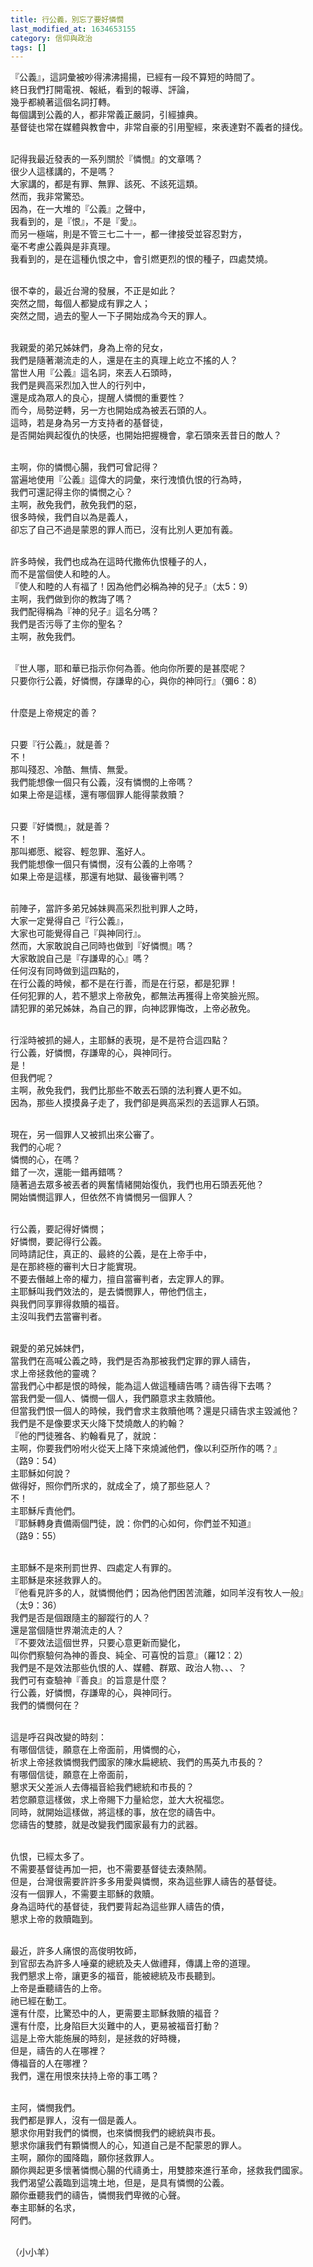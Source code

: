 ```yaml
---
title: 行公義，別忘了要好憐憫
last_modified_at: 1634653155
category: 信仰與政治
tags: []
---
```


<p>『公義』，這詞彙被吵得沸沸揚揚，已經有一段不算短的時間了。<br>
終日我們打開電視、報紙，看到的報導、評論，<br>
幾乎都繞著這個名詞打轉。<br>
每個講到公義的人，都非常義正嚴詞，引經據典。<br>
基督徒也常在媒體與教會中，非常自豪的引用聖經，來表達對不義者的撻伐。</p>

<p><br>
記得我最近發表的一系列關於『憐憫』的文章嗎？<br>
很少人這樣講的，不是嗎？<br>
大家講的，都是有罪、無罪、該死、不該死這類。<br>
然而，我非常驚恐。<br>
因為，在一大堆的『公義』之聲中，<br>
我看到的，是『恨』，不是『愛』。<br>
而另一極端，則是不管三七二十一，都一律接受並容忍對方，<br>
毫不考慮公義與是非真理。<br>
我看到的，是在這種仇恨之中，會引燃更烈的恨的種子，四處焚燒。</p>

<p><br>
很不幸的，最近台灣的發展，不正是如此？<br>
突然之間，每個人都變成有罪之人；<br>
突然之間，過去的聖人一下子開始成為今天的罪人。</p>

<p><br>
我親愛的弟兄姊妹們，身為上帝的兒女，<br>
我們是隨著潮流走的人，還是在主的真理上屹立不搖的人？<br>
當世人用『公義』這名詞，來丟人石頭時，<br>
我們是興高采烈加入世人的行列中，<br>
還是成為眾人的良心，提醒人憐憫的重要性？<br>
而今，局勢逆轉，另一方也開始成為被丟石頭的人。<br>
這時，若是身為另一方支持者的基督徒，<br>
是否開始興起復仇的快感，也開始把握機會，拿石頭來丟昔日的敵人？</p>

<p><br>
主啊，你的憐憫心腸，我們可曾記得？<br>
當遍地使用『公義』這偉大的詞彙，來行洩憤仇恨的行為時，<br>
我們可還記得主你的憐憫之心？<br>
主啊，赦免我們，赦免我們的惡，<br>
很多時候，我們自以為是義人，<br>
卻忘了自己不過是蒙恩的罪人而已，沒有比別人更加有義。</p>

<p><br>
許多時候，我們也成為在這時代撒佈仇恨種子的人，<br>
而不是當個使人和睦的人。<br>
『使人和睦的人有福了！因為他們必稱為神的兒子』（太5：9）<br>
主啊，我們做到你的教誨了嗎？<br>
我們配得稱為『神的兒子』這名分嗎？<br>
我們是否污辱了主你的聖名？<br>
主啊，赦免我們。</p>

<p><br>
『世人哪，耶和華已指示你何為善。他向你所要的是甚麼呢？<br>
只要你行公義，好憐憫，存謙卑的心，與你的神同行』（彌6：8）</p>

<p><br>
什麼是上帝規定的善？</p>

<p><br>
只要『行公義』，就是善？<br>
不！<br>
那叫殘忍、冷酷、無情、無愛。<br>
我們能想像一個只有公義，沒有憐憫的上帝嗎？<br>
如果上帝是這樣，還有哪個罪人能得蒙救贖？</p>

<p><br>
只要『好憐憫』，就是善？<br>
不！<br>
那叫鄉愿、縱容、輕忽罪、濫好人。<br>
我們能想像一個只有憐憫，沒有公義的上帝嗎？<br>
如果上帝是這樣，那還有地獄、最後審判嗎？</p>

<p><br>
前陣子，當許多弟兄姊妹興高采烈批判罪人之時，<br>
大家一定覺得自己『行公義』，<br>
大家也可能覺得自己『與神同行』。<br>
然而，大家敢說自己同時也做到『好憐憫』嗎？<br>
大家敢說自己是『存謙卑的心』嗎？<br>
任何沒有同時做到這四點的，<br>
在行公義的時候，都不是在行善，而是在行惡，都是犯罪！<br>
任何犯罪的人，若不懇求上帝赦免，都無法再獲得上帝笑臉光照。<br>
請犯罪的弟兄姊妹，為自己的罪，向神認罪悔改，上帝必赦免。</p>

<p><br>
行淫時被抓的婦人，主耶穌的表現，是不是符合這四點？<br>
行公義，好憐憫，存謙卑的心，與神同行。<br>
是！<br>
但我們呢？<br>
主啊，赦免我們，我們比那些不敢丟石頭的法利賽人更不如。<br>
因為，那些人摸摸鼻子走了，我們卻是興高采烈的丟這罪人石頭。</p>

<p><br>
現在，另一個罪人又被抓出來公審了。<br>
我們的心呢？<br>
憐憫的心，在嗎？<br>
錯了一次，還能一錯再錯嗎？<br>
隨著過去眾多被丟者的興奮情緒開始復仇，我們也用石頭丟死他？<br>
開始憐憫這罪人，但依然不肯憐憫另一個罪人？</p>

<p><br>
行公義，要記得好憐憫；<br>
好憐憫，要記得行公義。<br>
同時請記住，真正的、最終的公義，是在上帝手中，<br>
是在那終極的審判大日才能實現。<br>
不要去僭越上帝的權力，擅自當審判者，去定罪人的罪。<br>
主耶穌叫我們效法的，是去憐憫罪人，帶他們信主，<br>
與我們同享罪得救贖的福音。<br>
主沒叫我們去當審判者。</p>

<p><br>
親愛的弟兄姊妹們，<br>
當我們在高喊公義之時，我們是否為那被我們定罪的罪人禱告，<br>
求上帝拯救他的靈魂？<br>
當我們心中都是恨的時候，能為這人做這種禱告嗎？禱告得下去嗎？<br>
當我們愛一個人、憐憫一個人，我們願意求主救贖他。<br>
但當我們恨一個人的時候，我們會求主救贖他嗎？還是只禱告求主毀滅他？<br>
我們是不是像要求天火降下焚燒敵人的約翰？<br>
『他的門徒雅各、約翰看見了，就說：<br>
主啊，你要我們吩咐火從天上降下來燒滅他們，像以利亞所作的嗎？』<br>
（路9：54）<br>
主耶穌如何說？<br>
做得好，照你們所求的，就成全了，燒了那些惡人？<br>
不！<br>
主耶穌斥責他們。<br>
『耶穌轉身責備兩個門徒，說：你們的心如何，你們並不知道』<br>
（路9：55）</p>

<p><br>
主耶穌不是來刑罰世界、四處定人有罪的。<br>
主耶穌是來拯救罪人的。<br>
『他看見許多的人，就憐憫他們；因為他們困苦流離，如同羊沒有牧人一般』<br>
（太9：36）<br>
我們是否是個跟隨主的腳蹤行的人？<br>
還是當個隨世界潮流走的人？<br>
『不要效法這個世界，只要心意更新而變化，<br>
叫你們察驗何為神的善良、純全、可喜悅的旨意』（羅12：2）<br>
我們是不是效法那些仇恨的人、媒體、群眾、政治人物、、、？<br>
我們可有查驗神『善良』的旨意是什麼？<br>
行公義，好憐憫，存謙卑的心，與神同行。<br>
我們的憐憫何在？</p>

<p><br>
這是呼召與改變的時刻：<br>
有哪個信徒，願意在上帝面前，用憐憫的心，<br>
祈求上帝拯救憐憫我們國家的陳水扁總統、我們的馬英九市長的？<br>
有哪個信徒，願意在上帝面前，<br>
懇求天父差派人去傳福音給我們總統和市長的？<br>
若您願意這樣做，求上帝賜下力量給您，並大大祝福您。<br>
同時，就開始這樣做，將這樣的事，放在您的禱告中。<br>
您禱告的雙膝，就是改變我們國家最有力的武器。</p>

<p><br>
仇恨，已經太多了。<br>
不需要基督徒再加一把，也不需要基督徒去湊熱鬧。<br>
但是，台灣很需要許許多多用愛與憐憫，來為這些罪人禱告的基督徒。<br>
沒有一個罪人，不需要主耶穌的救贖。<br>
身為這時代的基督徒，我們要背起為這些罪人禱告的債，<br>
懇求上帝的救贖臨到。</p>

<p><br>
最近，許多人痛恨的高俊明牧師，<br>
到官邸去為許多人唾棄的總統及夫人做禮拜，傳講上帝的道理。<br>
我們懇求上帝，讓更多的福音，能被總統及市長聽到。<br>
上帝是垂聽禱告的上帝。<br>
祂已經在動工。<br>
還有什麼，比驚恐中的人，更需要主耶穌救贖的福音？<br>
還有什麼，比身陷巨大災難中的人，更易被福音打動？<br>
這是上帝大能施展的時刻，是拯救的好時機，<br>
但是，禱告的人在哪裡？<br>
傳福音的人在哪裡？<br>
我們，還在用恨來扶持上帝的事工嗎？</p>

<p><br>
主阿，憐憫我們。<br>
我們都是罪人，沒有一個是義人。<br>
懇求你用對我們的憐憫，也來憐憫我們的總統與市長。<br>
懇求你讓我們有顆憐憫人的心，知道自己是不配蒙恩的罪人。<br>
主啊，願你的國降臨，願你拯救罪人。<br>
願你興起更多懷著憐憫心腸的代禱勇士，用雙膝來進行革命，拯救我們國家。<br>
我們渴望公義臨到這塊土地，但是，是具有憐憫的公義。<br>
願你垂聽我們的禱告，憐憫我們卑微的心聲。<br>
奉主耶穌的名求，<br>
阿們。</p>

<p><br>
（小小羊）<br>
&nbsp;</p>

<p>&nbsp;</p>

